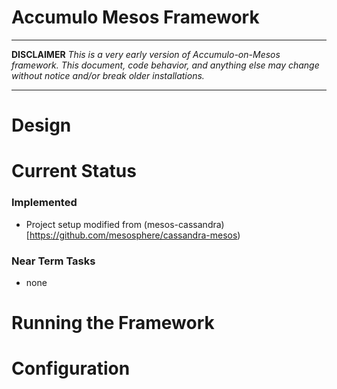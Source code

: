 Accumulo Mesos Framework
=========================

------------

**DISCLAIMER**
_This is a very early version of Accumulo-on-Mesos framework. This
document, code behavior, and anything else may change without notice and/or break older installations._

------------

# Design

# Current Status

### Implemented
* Project setup modified from (mesos-cassandra)[https://github.com/mesosphere/cassandra-mesos)

### Near Term Tasks
* none

# Running the Framework

# Configuration


